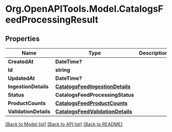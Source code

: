 # Org.OpenAPITools.Model.CatalogsFeedProcessingResult

## Properties

Name | Type | Description | Notes
------------ | ------------- | ------------- | -------------
**CreatedAt** | **DateTime?** |  | [optional] 
**Id** | **string** |  | [optional] 
**UpdatedAt** | **DateTime?** |  | [optional] 
**IngestionDetails** | [**CatalogsFeedIngestionDetails**](CatalogsFeedIngestionDetails.md) |  | 
**Status** | **CatalogsFeedProcessingStatus** |  | 
**ProductCounts** | [**CatalogsFeedProductCounts**](CatalogsFeedProductCounts.md) |  | 
**ValidationDetails** | [**CatalogsFeedValidationDetails**](CatalogsFeedValidationDetails.md) |  | 

[[Back to Model list]](../README.md#documentation-for-models) [[Back to API list]](../README.md#documentation-for-api-endpoints) [[Back to README]](../README.md)

